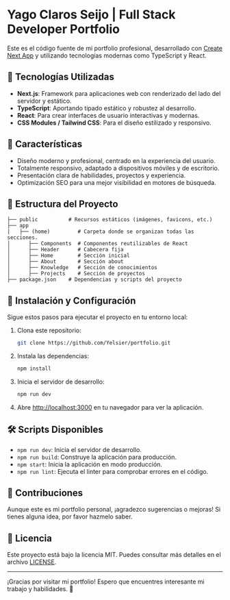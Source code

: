 # Yago Claros Seijo | Full Stack Developer Portfolio

Este es el código fuente de mi portfolio profesional, desarrollado con [Create Next App](https://nextjs.org/docs/api-reference/create-next-app) y utilizando tecnologías modernas como TypeScript y React.

## 🚀 Tecnologías Utilizadas

- **Next.js**: Framework para aplicaciones web con renderizado del lado del servidor y estático.
- **TypeScript**: Aportando tipado estático y robustez al desarrollo.
- **React**: Para crear interfaces de usuario interactivas y modernas.
- **CSS Modules / Tailwind CSS**: Para el diseño estilizado y responsivo.

## 🌟 Características

- Diseño moderno y profesional, centrado en la experiencia del usuario.
- Totalmente responsivo, adaptado a dispositivos móviles y de escritorio.
- Presentación clara de habilidades, proyectos y experiencia.
- Optimización SEO para una mejor visibilidad en motores de búsqueda.

## 📂 Estructura del Proyecto

```
├── public          # Recursos estáticos (imágenes, favicons, etc.)
├── app
|   ├── (home)         # Carpeta donde se organizan todas las secciones.
│      ├── Components  # Componentes reutilizables de React
│      ├── Header      # Cabecera fija
│      ├── Home        # Sección inicial
│      ├── About       # Sección about
│      ├── Knowledge   # Sección de conocimientos
│      ├── Projects    # Sección de proyectos
├── package.json    # Dependencias y scripts del proyecto
```

## 🚀 Instalación y Configuración

Sigue estos pasos para ejecutar el proyecto en tu entorno local:

1. Clona este repositorio:
   ```bash
   git clone https://github.com/Yelsier/portfolio.git
   ```

2. Instala las dependencias:
   ```bash
   npm install
   ```

3. Inicia el servidor de desarrollo:
   ```bash
   npm run dev
   ```

4. Abre [http://localhost:3000](http://localhost:3000) en tu navegador para ver la aplicación.

## 🛠 Scripts Disponibles

- `npm run dev`: Inicia el servidor de desarrollo.
- `npm run build`: Construye la aplicación para producción.
- `npm start`: Inicia la aplicación en modo producción.
- `npm run lint`: Ejecuta el linter para comprobar errores en el código.

## 🤝 Contribuciones

Aunque este es mi portfolio personal, ¡agradezco sugerencias o mejoras! Si tienes alguna idea, por favor hazmelo saber.

## 📜 Licencia

Este proyecto está bajo la licencia MIT. Puedes consultar más detalles en el archivo [LICENSE](./LICENSE).

---

¡Gracias por visitar mi portfolio! Espero que encuentres interesante mi trabajo y habilidades. 🌟
